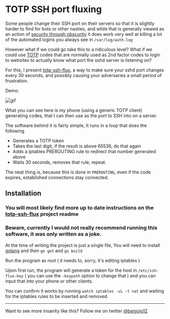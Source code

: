 TOTP SSH port fluxing
===

Some people change their SSH port on their servers so that it is slightly harder to find for bots or other nasties, and while that is generally viewed as an action of [security through obscurity](https://en.wikipedia.org/wiki/Security_through_obscurity) it does work very well at killing a lot of the automated logins you always see in `/var/log/auth.log`

However what if we could go take this to a ridiculous level? What if we could use [TOTP](https://en.wikipedia.org/wiki/Time-based_One-time_Password_Algorithm) codes that are normally used as 2nd factor codes to login to websites to actually know what port the sshd server is listening on?

For this, I present [totp-ssh-flux](https://github.com/benjojo/totp-ssh-fluxer), a way to make sure your sshd port changes every 30 seconds, and possibly causing your adversaries a small period of frustration.

Demo:

![gif](https://blog.benjojo.co.uk/asset/O7HwIbd7i0)

What you can see here is my phone (using a generic TOTP client) generating codes, that I can then use as the port to SSH into on a server.

The software behind it is fairly simple, It runs in a loop that does the following

* Generates a TOTP token
* Takes the last digit, if the result is above 65536, do that again
* Adds a iptables PREROUTING rule to redirect that number generated above
* Waits 30 seconds, removes that rule, repeat.

The neat thing is, because this is done in `PREROUTING`, even if the code expires, established connections stay connected.

## Installation

### You will most likely find more up to date instructions on the [totp-ssh-flux](https://github.com/benjojo/totp-ssh-fluxer) project readme

### Beware, currently I would not really recommend running this software, it was only written as a joke.

At the time of writing the project is just a single file, You will need to install [golang](https://golang.org/) and then `go get` and `go build`

Run the program as root ( it needs to, sorry, it's editing iptables )

Upon first run, the program will generate a token for the host in `/etc/ssh-flux-key` ( you can use the `-keypath` option to change that ) and you can input that into your phone or other clients.


You can confirm it works by running `watch iptables -vL -t nat` and waiting for the iptables rules to be inserted and removed.

---

Want to see more insanity like this? Follow me on twitter [@benjojo12](https://twitter.com/Benjojo12)